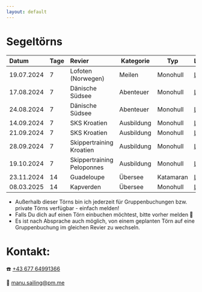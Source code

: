 ```yaml
---
layout: default
---
```


<!-- Text can be **bold**, _italic_, or ~~strikethrough~~.

[Link to another page](./another-page.html).

There should be whitespace between paragraphs.

There should be whitespace between paragraphs. We recommend including a README, or a file with information about your project.

# Header 1

This is a normal paragraph following a header. GitHub is a code hosting platform for version control and collaboration. It lets you and others work together on projects from anywhere.

## Header 2

> This is a blockquote following a header.
>
> When something is important enough, you do it even if the odds are not in your favor.

### Header 3

```js
// Javascript code with syntax highlighting.
var fun = function lang(l) {
  dateformat.i18n = require('./lang/' + l)
  return true;
}
```

```ruby
# Ruby code with syntax highlighting
GitHubPages::Dependencies.gems.each do |gem, version|
  s.add_dependency(gem, "= #{version}")
end
```

#### Header 4

*   This is an unordered list following a header.
*   This is an unordered list following a header.
*   This is an unordered list following a header.

##### Header 5

1.  This is an ordered list following a header.
2.  This is an ordered list following a header.
3.  This is an ordered list following a header.

-->


# Segeltörns

| Datum        | Tage  | Revier                     | Kategorie  | Typ      | Link |
|:-------------|:------|:---------------------------|------------|----------|---------------------------------------------------------------------------|
| 19.07.2024   | 7     | Lofoten (Norwegen)         | Meilen     | Monohull  | [Link](https://join-the-crew.com/de/touren/segeln-lofoten)                |
| 17.08.2024   | 7     | Dänische Südsee            | Abenteuer  | Monohull  | [Link](https://join-the-crew.com/de/touren/mitsegeln-ostsee)              |
| 24.08.2024   | 7     | Dänische Südsee            | Abenteuer  | Monohull  | [Link](https://join-the-crew.com/de/touren/mitsegeln-ostsee)              |
| 14.09.2024   | 7     | SKS Kroatien               | Ausbildung | Monohull  | [Link](https://join-the-crew.com/de/touren/sks-ausbildungstoern-kroatien) |
| 21.09.2024   | 7     | SKS Kroatien               | Ausbildung | Monohull  | [Link](https://join-the-crew.com/de/touren/sks-ausbildungstoern-kroatien) |
| 28.09.2024   | 7     | Skippertraining Kroatien   | Ausbildung | Monohull |  [Link](https://join-the-crew.com/de/touren/skippertraining-kroatien)      |
| 19.10.2024   | 7     | Skippertraining Peloponnes | Ausbildung | Monohull |  [Link](https://join-the-crew.com/de/touren/skippertraining-griechenland)  |
| 23.11.2024   | 14    | Guadeloupe                 | Übersee    | Katamaran | [Link](https://join-the-crew.com/de/touren/mitsegeln-karibik)             |
| 08.03.2025   | 14    | Kapverden                  | Übersee    | Monohull  | [Link](https://join-the-crew.com/de/touren/segeln-kapverden)             |

* Außerhalb dieser Törns bin ich jederzeit für Gruppenbuchungen bzw. private Törns verfügbar - einfach melden!
* Falls Du dich auf einen Törn einbuchen möchtest, bitte vorher melden 🙂
* Es ist nach Absprache auch möglich, von einem geplanten Törn auf eine Gruppenbuchung im gleichen Revier zu wechseln.

# Kontakt:

☎️ [+43 677 64991366](tel:+4367764991366)

📧 [manu.sailing@pm.me](mailto:manu.sailing@pm.me)



<!--

### Here is an unordered list:

*   Item foo
*   Item bar
*   Item baz
*   Item zip

### And an ordered list:

1.  Item one
1.  Item two
1.  Item three
1.  Item four

### And a nested list:

- level 1 item
  - level 2 item
  - level 2 item
    - level 3 item
    - level 3 item
- level 1 item
  - level 2 item
  - level 2 item
  - level 2 item
- level 1 item
  - level 2 item
  - level 2 item
- level 1 item

### Small image

![Octocat](https://github.githubassets.com/images/icons/emoji/octocat.png)

### Large image

![Branching](https://guides.github.com/activities/hello-world/branching.png)


### Definition lists can be used with HTML syntax.

<dl>
<dt>Name</dt>
<dd>Godzilla</dd>
<dt>Born</dt>
<dd>1952</dd>
<dt>Birthplace</dt>
<dd>Japan</dd>
<dt>Color</dt>
<dd>Green</dd>
</dl>

```
Long, single-line code blocks should not wrap. They should horizontally scroll if they are too long. This line should be long enough to demonstrate this.
```

```
The final element.
```
-->
